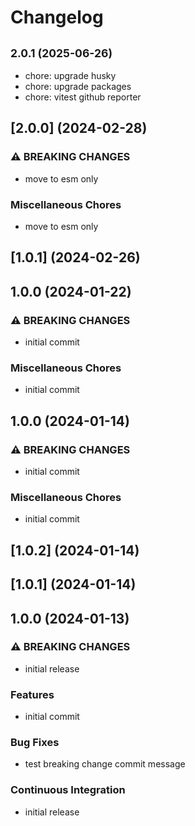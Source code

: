 # Changelog

## <small>2.0.1 (2025-06-26)</small>

- chore: upgrade husky
- chore: upgrade packages
- chore: vitest github reporter

## [2.0.0] (2024-02-28)

### ⚠ BREAKING CHANGES

- move to esm only

### Miscellaneous Chores

- move to esm only

## [1.0.1] (2024-02-26)

## 1.0.0 (2024-01-22)

### ⚠ BREAKING CHANGES

- initial commit

### Miscellaneous Chores

- initial commit

## 1.0.0 (2024-01-14)

### ⚠ BREAKING CHANGES

- initial commit

### Miscellaneous Chores

- initial commit

## [1.0.2] (2024-01-14)

## [1.0.1] (2024-01-14)

## 1.0.0 (2024-01-13)

### ⚠ BREAKING CHANGES

- initial release

### Features

- initial commit

### Bug Fixes

- test breaking change commit message

### Continuous Integration

- initial release
